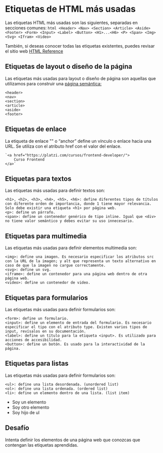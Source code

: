 # Etiquetas de HTML más usadas

Las etiquetas HTML más usadas son las siguientes, separadas en secciones comunes:
    ```html
    <Header>
    <Nav>
    <Section>
    <Article>
    <Aside>
    <Footer>
    <Form>
    <Input>
    <Label>
    <Button>
    <H1>...<H6>
    <P>
    <Span>
    <Img>
    <Svg>
    <Ifram>
    <Video>
    ```

También, si deseas conocer todas las etiquetas existentes, puedes revisar el sitio web [HTML Reference](https://htmlreference.io/ "HTML Reference")


## Etiquetas de layout o diseño de la página
Las etiquetas más usadas para layout o diseño de página son aquellas que utilizamos para construir una [página semántica:](https://platzi.com/clases/2467-frontend-developer/40832-que-es-html-semantico/ "página semántica:")

    <header>
    <nav>
    <section>
    <article>
    <aside>
    <footer>


## Etiquetas de enlace
La etiqueta de enlace "<a>" o “anchor” define un vínculo o enlace hacia una URL. Se utiliza con el atributo href con el valor del enlace.

    `<a href="https://platzi.com/cursos/frontend-developer/">
        Curso Frontend
    </a>`


## Etiquetas para textos
Las etiquetas más usadas para definir textos son:

    <h1>, <h2>, <h3>, <h4>, <h5>, <h6>: define diferentes tipos de títulos con diferente orden de importancia, donde 1 tiene mayor relevancia. Solo debe existir una etiqueta <h1> por página web.
    <p>: define un párrafo.
    <span>: define un contenedor genérico de tipo inline. Igual que <div> no tiene valor semántico y debes evitar su uso innecesario.

## Etiquetas para multimedia
Las etiquetas más usadas para definir elementos multimedia son:

    <img>: define una imagen. Es necesario especificar los atributos src con la URL de la imagen; y alt que representa un texto alternativo en caso de que la imagen no cargue correctamente.
    <svg>: define un svg.
    <iframe>: define un contenedor para una página web dentro de otra página web.
    <video>: define un contenedor de video.

## Etiquetas para formularios
Las etiquetas más usadas para definir formularios son:

    <form>: define un formulario.
    <input>: define un elemento de entrada del formulario. Es necesario especificar el tipo con el atributo type. Existen varios tipos de input, revísalos en su documentación.
    <label>: define un título para la etiqueta <input>. Es utilizado para acciones de accesibilidad.
    <button>: define un botón. Es usado para la interactividad de la página.

## Etiquetas para listas
Las etiquetas más usadas para definir formularios son:

    <ul>: define una lista desordenada. (unordered list)
    <ol>: define una lista ordenada. (ordered list)
    <li>: define un elemento dentro de una lista. (list item)

<ul>
    <li>Soy un elemento</li>
    <li>Soy otro elemento</li>
    <li>Soy hijo de ul</li>
</ul>


## Desafío
Intenta definir los elementos de una página web que conozcas que contengan las etiquetas aprendidas.